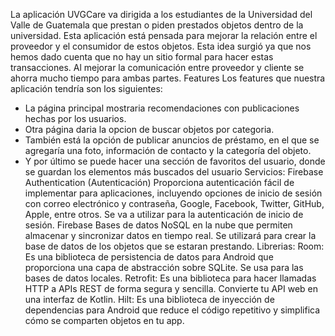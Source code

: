 La aplicación UVGCare va dirigida a los estudiantes de la Universidad del Valle de Guatemala que prestan
o piden prestados objetos dentro de la universidad. Esta aplicación está pensada para mejorar la
relación entre el proveedor y el consumidor de estos objetos. Esta idea surgió ya que nos hemos
dado cuenta que no hay un sitio formal para hacer estas transacciones. Al mejorar la
comunicación entre proveedor y cliente se ahorra mucho tiempo para ambas partes.
Features
Los features que nuestra aplicación tendría son los siguientes:
- La página principal mostraria recomendaciones con publicaciones hechas por los
usuarios.
- Otra página daria la opcion de buscar objetos por categoria.
- También está la opción de publicar anuncios de préstamo, en el que se agregaría una foto,
información de contacto y la categoría del objeto.
- Y por último se puede hacer una sección de favoritos del usuario, donde se guardan los
elementos más buscados del usuario
Servicios:
Firebase Authentication (Autenticación)
Proporciona autenticación fácil de implementar para aplicaciones, incluyendo opciones de inicio de sesión con correo electrónico y contraseña, Google, Facebook, Twitter, GitHub, Apple, entre otros.
Se va a utilizar para la autenticación de inicio de sesión. 
Firebase
Bases de datos NoSQL en la nube que permiten almacenar y sincronizar datos en tiempo real.
Se utilizará para crear la base de datos de los objetos que se estaran prestando. 
Librerias:
Room:
Es una biblioteca de persistencia de datos para Android que proporciona una capa de abstracción sobre SQLite. Se usa para las bases de datos locales.
Retrofit:
Es una biblioteca para hacer llamadas HTTP a APIs REST de forma segura y sencilla. Convierte tu API web en una interfaz de Kotlin.
Hilt:
Es una biblioteca de inyección de dependencias para Android que reduce el código repetitivo y simplifica cómo se comparten objetos en tu app.
